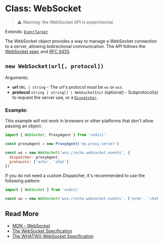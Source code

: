# Class: WebSocket

> ⚠️ Warning: the WebSocket API is experimental.

Extends: [`EventTarget`](https://developer.mozilla.org/en-US/docs/Web/API/EventTarget)

The WebSocket object provides a way to manage a WebSocket connection to a server, allowing bidirectional communication. The API follows the [WebSocket spec](https://developer.mozilla.org/en-US/docs/Web/API/WebSocket) and [RFC 6455](https://datatracker.ietf.org/doc/html/rfc6455).

## `new WebSocket(url[, protocol])`

Arguments:

* **url** `URL | string` - The url's protocol *must* be `ws` or `wss`.
* **protocol** `string | string[] | WebSocketInit` (optional) - Subprotocol(s) to request the server use, or a [`Dispatcher`](docs/api/Dispatcher.md).

### Example:

This example will not work in browsers or other platforms that don't allow passing an object.

```mjs
import { WebSocket, ProxyAgent } from 'undici'

const proxyAgent = new ProxyAgent('my.proxy.server')

const ws = new WebSocket('wss://echo.websocket.events', {
  dispatcher: proxyAgent,
  protocols: ['echo', 'chat']
})
```

If you do not need a custom Dispatcher, it's recommended to use the following pattern:

```mjs
import { WebSocket } from 'undici'

const ws = new WebSocket('wss://echo.websocket.events', ['echo', 'chat'])
```

## Read More

- [MDN - WebSocket](https://developer.mozilla.org/en-US/docs/Web/API/WebSocket)
- [The WebSocket Specification](https://www.rfc-editor.org/rfc/rfc6455)
- [The WHATWG WebSocket Specification](https://websockets.spec.whatwg.org/)
